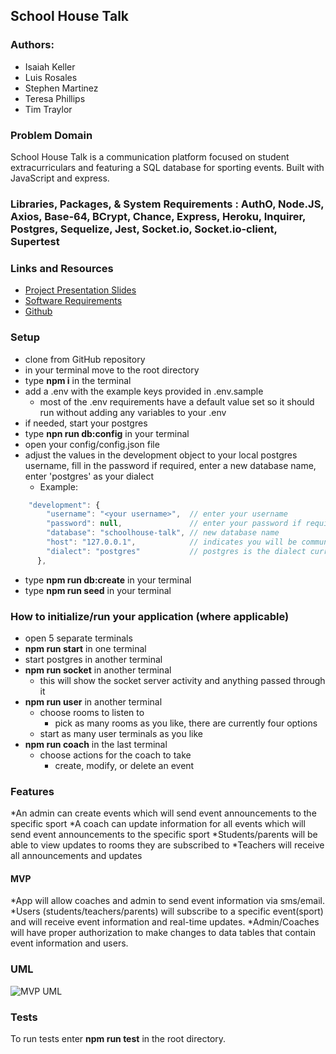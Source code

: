 ## School House Talk

### Authors:

- Isaiah Keller
- Luis Rosales
- Stephen Martinez
- Teresa Phillips
- Tim Traylor

### Problem Domain

School House Talk is a communication platform focused on student extracurriculars and featuring a SQL database for sporting events. Built with JavaScript and express.

### Libraries, Packages, & System Requirements : AuthO, Node.JS, Axios, Base-64, BCrypt, Chance, Express, Heroku, Inquirer, Postgres, Sequelize, Jest, Socket.io, Socket.io-client, Supertest

### Links and Resources

- [Project Presentation Slides](https://docs.google.com/presentation/d/1sjMvWgOLFNzgRsVHPoguDWuKrk0tR04XeYjH9Z0Gr2k/edit#slide=id.g2accd1c413_3_31)
- [Software Requirements](/requirements.md)
- [Github](https://github.com/ijkeller/School-House-Talk)

### Setup

- clone from GitHub repository
- in your terminal move to the root directory
- type **npm i** in the terminal
- add a .env with the example keys provided in .env.sample
  - most of the .env requirements have a default value set so it should run without adding any variables to your .env
- if needed, start your postgres 
- type **npn run db:config** in your terminal
- open your config/config.json file
- adjust the values in the development object to your local postgres username, fill in the password if required, enter a new database name, enter 'postgres' as your dialect
  - Example:
```js
    "development": {
        "username": "<your username>",  // enter your username
        "password": null,               // enter your password if required
        "database": "schoolhouse-talk", // new database name
        "host": "127.0.0.1",            // indicates you will be communicating with the localhost
        "dialect": "postgres"           // postgres is the dialect currently being used
      },
```
- type **npm run db:create** in your terminal
- type **npm run seed** in your terminal

### How to initialize/run your application (where applicable)

- open 5 separate terminals
- **npm run start** in one terminal
- start postgres in another terminal
- **npm run socket** in another terminal
  - this will show the socket server activity and anything passed through it
- **npm run user** in another terminal
  - choose rooms to listen to
    - pick as many rooms as you like, there are currently four options
  - start as many user terminals as you like
- **npm run coach** in the last terminal
  - choose actions for the coach to take
    - create, modify, or delete an event

### Features

*An admin can create events which will send event announcements to the specific sport
*A coach can update information for all events which will send event announcements to the specific sport
*Students/parents will be able to view updates to rooms they are subscribed to
*Teachers will receive all announcements and updates

#### MVP

*App will allow coaches and admin to send event information via sms/email.
*Users (students/teachers/parents) will subscribe to a specific event(sport) and will receive event information and real-time updates.
*Admin/Coaches will have proper authorization to make changes to data tables that contain event information and users.


### UML

![MVP UML](./assets/Midterm%20MVP%20UML.png)

### Tests

To run tests enter **npm run test** in the root directory.


